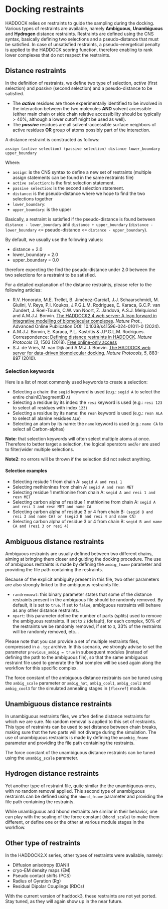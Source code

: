 # Docking restraints

HADDOCK relies on restraints to guide the sampling during the docking.
Various types of restraints are available, namely **Ambiguous**, **Unambiguous** and **Hydrogen** distance restraints.
Restraints are defined using the CNS syntax, basically defining two selections and a pseudo-distance that must be satisfied.
In case of unsatisfied restraints, a pseudo-energetical penalty is applied to the HADDOCK scoring function, therefore enabling to rank lower complexes that do not respect the restraints.

## Distance restraints

In the definition of restraints, we define two type of selection, *active* (first selection) and *passive* (second selection) and a pseudo-distance to be satisfied.

* The ***active*** residues are those experimentally identified to be involved in the interaction between the two molecules **AND** solvent accessible (either main chain or side chain relative accessibility should be typically > 40%, although a lower cutoff might be used as well).
* The ***passive*** residues are all solvent-accessible surface neighbors of active residues **OR** group of atoms possibly part of the interaction.

A distance restraint is constructed as follows:

`assign (active selection) (passive selection) distance lower_boundary upper_boundary`

Where:

* `assign`: is the CNS syntax to define a new set of restraints (multiple assign statements can be found in the same restraints file)
* `active selection`: is the first selection statement.
* `passive selection`: is the second selection statement.
* `distance`: is the pseudo-distance where we hope to find the two selections together
* `lower_boundary`:
* `upper_boundary`: is the upper

Basically, a restraint is satisfied if the pseudo-distance is found between `distance - lower_boundary` and `distance + upper_boundary` (`distance - lower_boundary` <= pseudo-distance <= `distance - upper_boundary`).

By default, we usually use the following values:

* distance = 2.0
* lower_boundary = 2.0
* upper_boundary = 0.0

therefore expecting the find the pseudo-distance under 2.0 between the two selections for a restraint to be satisfied.

For a detailed explanation of the distance restraints, please refer to the following articles:

* R.V. Honorato, M.E. Trellet, B. Jiménez-García1, J.J. Schaarschmidt, M. Giulini, V. Reys,  P.I. Koukos, J.P.G.L.M. Rodrigues, E. Karaca, G.C.P. van Zundert, J. Roel-Touris, C.W. van Noort, Z. Jandová, A.S.J. Melquiond and A.M.J.J. Bonvin. [The HADDOCK2.4 web server: A leap forward in integrative modelling of biomolecular complexes](https://www.nature.com/articles/s41596-024-01011-0.epdf?sharing_token=UHDrW9bNh3BqijxD2u9Xd9RgN0jAjWel9jnR3ZoTv0O8Cyf_B_3QikVaNIBRHxp9xyFsQ7dSV3t-kBtpCaFZWPfnuUnAtvRG_vkef9o4oWuhrOLGbBXJVlaaA9ALOULn6NjxbiqC2VkmpD2ZR_r-o0sgRZoHVz10JqIYOeus_nM%3D). *Nature Prot.*, Advanced Online Publication DOI: 10.1038/s41596-024-01011-0 (2024).
* A.M.J.J. Bonvin, E. Karaca, P.L. Kastritis & J.P.G.L.M. Rodrigues. Correspondence: [Defining distance restraints in HADDOCK](https://doi.org/10.1038/s41596-018-0017-6). *Nature Protocols* *13*, 1503 (2018). [Free online-only access](https://rdcu.be/1OyH)
* S.J. de Vries, M. van Dijk and A.M.J.J. Bonvin. [The HADDOCK web server for data-driven biomolecular docking.](https://www.nature.com/nprot/journal/v5/n5/abs/nprot.2010.32.html) *Nature Protocols*, *5*, 883-897 (2010).

### Selection keywords

Here is a list of most commonly used keywords to create a selection:

* Selecting a chain: the `segid` keyword is used (e.g.: `segid A` to select the entire chainID/segmentID `A`)
* Selecting a residue by its index: the `resi` keyword is used (e.g.: `resi 123` to select all residues with index `123`)
* Selecting a residue by its name: the `resn` keyword is used (e.g.: `resn ALA` to select all alanine residues `ALA`)
* Selecting an atom by its name: the `name` keyword is used (e.g.: `name CA` to select all Carbon-alphas)

**Note**: that selection keywords will often select multiple atoms at once. Therefore to better target a selection, the logical operators `and`/`or` are used to filter/wider multiple selections.

**Note2**: no errors will be thrown if the selection did not select anything.

#### Selection examples

* Selecting resiude 1 from chain A: `segid A and resi 1`
* Selecting methionines from chain A: `segid A and resn MET`
* Selecting residue 1 methionine from chain A: `segid A and resi 1 and resn MET`
* Selecting carbon alpha of residue 1 methionine from chain A: `segid A and resi 1 and resn MET and name CA`
* Selecting carbon alpha of residue 3 or 4 from chain B: `(segid B and resi 3 and name CA) or (segid B and resi 4 and name CA)`
* Selecting carbon alpha of residue 3 or 4 from chain B: `segid B and name CA and (resi 3 or resi 4)`

## Ambiguous distance restraints

Ambiguous restraints are usually defined between two different chains, aiming at bringing them closer and guiding the docking procedure.
The use of ambiguous restraints is made by defining the `ambig_fname` parameter and providing the file path containing the restraints.

Because of the explicit ambiguity present in this file, two other parameters are also strongly linked to the ambiguous restraints file.

* `randremoval`: this binary parameter states that some of the distance restraints present in the ambiguous file should be randomly removed. By default, it is set to `true`. If set to `false`, ambiguous restraints will behave as any other distance restraints.
* `npart`: this parameter define the number of parts (splits) used to remove the ambiguous restraints. If set to `2` (default), for each complex, 50% of the restraints we be randomly removed, if set to `3`, 33% of the restraints will be randomly removed, etc...

Please note that you can provide a set of multiple restraints files, compressed in a `.tgz` archive.
In this scenario, we strongly advise to set the parameter `previous_ambig = true` in subsequent modules (instead of defining the path to the ambiguous file), so that the same ambiguous restraint file used to generate the first complex will be used again along the workflow for this specific complex.

The force constant of the ambiguous distance restraints can be tuned using the `ambig_scale` parameter or `ambig_hot`, `ambig_cool1`, `ambig_cool2` and `ambig_cool3` for the simulated annealing stages in `[flexref]` module.

## Unambiguous distance restraints

In unambiguous restraints files, we often define distance restraints for which we are sure.
No random removal is applied to this set of restraints.
This type of restraints can be used to set distance between chain breaks, making sure that the two parts will not diverge during the simulation.
The use of unambiguous restraints is made by defining the `unambig_fname` parameter and providing the file path containing the restraints.

The force constant of the unambiguous distance restraints can be tuned using the `unambig_scale` parameter.

## Hydrogen distance restraints

Yet another type of restraint file, quite similar the the unambiguous ones, with no random removal applied.
This second type of unambiguous restraints can be defined using the `hbond_fname` parameter and providing the file path containing the restraints.

While unambiguous and hbond restraints are similar in their behavior, one can play with the scaling of the force constant (`hbond_scale`) to make them different, or define one or the other at various module stages in the workflow.

## Other type of restraints

In the HADDOCK2.X series, other types of restraints were available, namely:

* Diffusion anisotropy (DANI)
* cryo-EM density maps (EM)
* Pseudo contact shifts (PCS)
* Radius of Gyration (Rg)
* Residual Dipolar Couplings (RDCs)

With the current version of haddock3, these restraints are not yet ported.
Stay tuned, as they will again show up in the near future.
